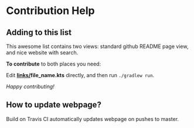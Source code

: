 # Contribution Help

## Adding to this list

This awesome list contains two views: standard github README page view, and nice website with search.

**To contribute** to both places you need:

Edit **[links/](./links/)file_name.kts** directly, and then run `./gradlew run`.

*Happy contributing!*

## How to update webpage?

Build on Travis CI automatically updates webpage on pushes to master.
